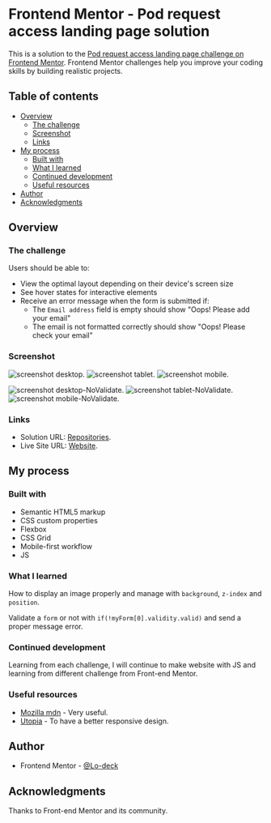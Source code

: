 # Frontend Mentor - Pod request access landing page solution

This is a solution to the [Pod request access landing page challenge on Frontend Mentor](https://www.frontendmentor.io/challenges/pod-request-access-landing-page-eyTmdkLSG). Frontend Mentor challenges help you improve your coding skills by building realistic projects. 

## Table of contents

- [Overview](#overview)
  - [The challenge](#the-challenge)
  - [Screenshot](#screenshot)
  - [Links](#links)
- [My process](#my-process)
  - [Built with](#built-with)
  - [What I learned](#what-i-learned)
  - [Continued development](#continued-development)
  - [Useful resources](#useful-resources)
- [Author](#author)
- [Acknowledgments](#acknowledgments)


## Overview

### The challenge

Users should be able to:

- View the optimal layout depending on their device's screen size
- See hover states for interactive elements
- Receive an error message when the form is submitted if:
  - The `Email address` field is empty should show "Oops! Please add your email"
  - The email is not formatted correctly should show "Oops! Please check your email"


### Screenshot

![screenshot desktop](https://github.com/Lo-Deck/Pod-request-access/blob/main/screenshot/Pod%20request%20access%20landing%20page-desktop.png).
![screenshot tablet](https://github.com/Lo-Deck/Pod-request-access/blob/main/screenshot/Pod%20request%20access%20landing%20page-tablet.png).
![screenshot mobile](https://github.com/Lo-Deck/Pod-request-access/blob/main/screenshot/Pod%20request%20access%20landing%20page-mobile.png).

![screenshot desktop-NoValidate](https://github.com/Lo-Deck/Pod-request-access/blob/main/screenshot/Pod%20request%20access%20landing%20page-desktop-NoValidate.png).
![screenshot tablet-NoValidate](https://github.com/Lo-Deck/Pod-request-access/blob/main/screenshot/Pod%20request%20access%20landing%20page-tablet-NoValidate.png).
![screenshot mobile-NoValidate](https://github.com/Lo-Deck/Pod-request-access/blob/main/screenshot/Pod%20request%20access%20landing%20page-mobile-NoValidate.png).



### Links

- Solution URL: [Repositories](https://github.com/Lo-Deck/Pod-request-access).
- Live Site URL: [Website](https://lo-deck.github.io/Pod-request-access/).


## My process

### Built with

- Semantic HTML5 markup
- CSS custom properties
- Flexbox
- CSS Grid
- Mobile-first workflow
- JS


### What I learned

How to display an image properly and manage with `background`, `z-index` and `position`.

Validate a `form` or not with `if(!myForm[0].validity.valid)` and send a proper message error. 


### Continued development

Learning from each challenge, I will continue to make website with JS and learning from different challenge from Front-end Mentor.


### Useful resources

- [Mozilla mdn](https://developer.mozilla.org/) - Very useful.
- [Utopia](https://utopia.fyi/) - To have a better responsive design.


## Author

- Frontend Mentor - [@Lo-deck](https://www.frontendmentor.io/profile/Lo-Deck)


## Acknowledgments

Thanks to Front-end Mentor and its community.
